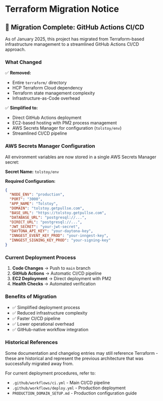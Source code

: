 # Terraform Migration Notice

## 🚀 Migration Complete: GitHub Actions CI/CD

As of January 2025, this project has migrated from Terraform-based infrastructure management to a streamlined GitHub Actions CI/CD approach.

### What Changed

✅ **Removed:**
- Entire `terraform/` directory
- HCP Terraform Cloud dependency
- Terraform state management complexity
- Infrastructure-as-Code overhead

✅ **Simplified to:**
- Direct GitHub Actions deployment
- EC2-based hosting with PM2 process management
- AWS Secrets Manager for configuration (`tolstoy/env`)
- Streamlined CI/CD pipeline

### AWS Secrets Manager Configuration

All environment variables are now stored in a single AWS Secrets Manager secret:

**Secret Name:** `tolstoy/env`

**Required Configuration:**
```json
{
  "NODE_ENV": "production",
  "PORT": "3000",
  "APP_NAME": "Tolstoy",
  "DOMAIN": "tolstoy.getpullse.com",
  "BASE_URL": "https://tolstoy.getpullse.com",
  "DATABASE_URL": "postgresql://...",
  "DIRECT_URL": "postgresql://...",
  "JWT_SECRET": "your-jwt-secret",
  "DAYTONA_API_KEY": "your-daytona-key",
  "INNGEST_EVENT_KEY_PROD": "your-inngest-key",
  "INNGEST_SIGNING_KEY_PROD": "your-signing-key"
}
```

### Current Deployment Process

1. **Code Changes** → Push to `main` branch
2. **GitHub Actions** → Automatic CI/CD pipeline
3. **EC2 Deployment** → Direct deployment with PM2
4. **Health Checks** → Automated verification

### Benefits of Migration

- ✅ Simplified deployment process
- ✅ Reduced infrastructure complexity  
- ✅ Faster CI/CD pipeline
- ✅ Lower operational overhead
- ✅ GitHub-native workflow integration

### Historical References

Some documentation and changelog entries may still reference Terraform - these are historical and represent the previous architecture that was successfully migrated away from.

For current deployment procedures, refer to:
- `.github/workflows/ci.yml` - Main CI/CD pipeline
- `.github/workflows/deploy.yml` - Production deployment
- `PRODUCTION_DOMAIN_SETUP.md` - Production configuration guide
